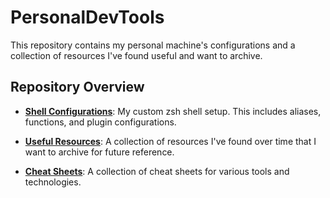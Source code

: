 # PersonalDevTools

This repository contains my personal machine's configurations and a collection of resources I've found useful and want to archive.

## Repository Overview

- **[Shell Configurations](./shell-configs)**: My custom zsh shell setup. This includes aliases, functions, and plugin configurations.

- **[Useful Resources](./resources)**: A collection of resources I've found over time that I want to archive for future reference.

- **[Cheat Sheets](./cheat-sheets)**: A collection of cheat sheets for various tools and technologies.

